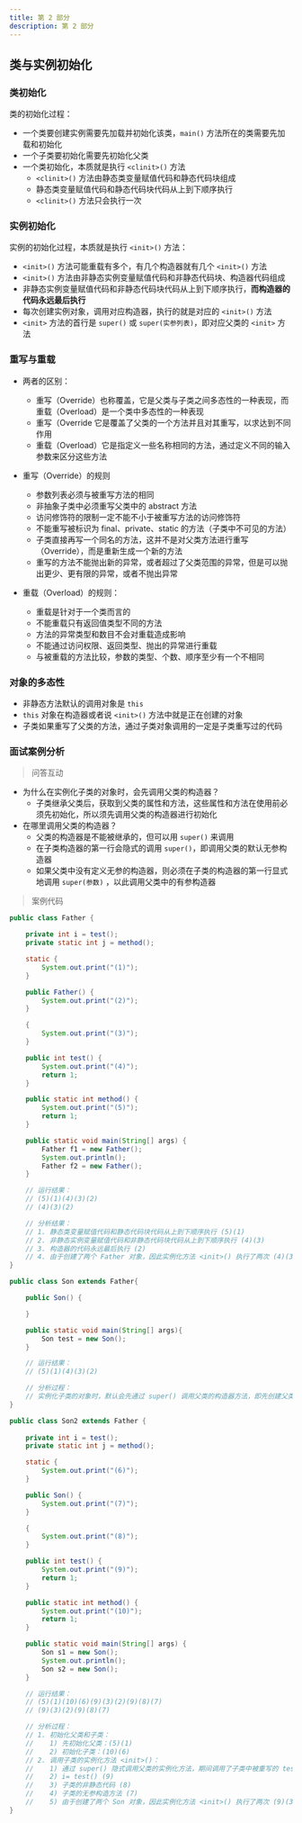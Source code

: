 ```yaml
---
title: 第 2 部分
description: 第 2 部分
---
```


## 类与实例初始化

### 类初始化

类的初始化过程：

- 一个类要创建实例需要先加载并初始化该类，`main()` 方法所在的类需要先加载和初始化
- 一个子类要初始化需要先初始化父类
- 一个类初始化，本质就是执行 `<clinit>()` 方法
	- `<clinit>()` 方法由静态类变量赋值代码和静态代码块组成
	- 静态类变量赋值代码和静态代码块代码从上到下顺序执行
	- `<clinit>()` 方法只会执行一次

### 实例初始化

实例的初始化过程，本质就是执行 `<init>()` 方法：

- `<init>()` 方法可能重载有多个，有几个构造器就有几个 `<init>()` 方法
- `<init>()` 方法由非静态实例变量赋值代码和非静态代码块、构造器代码组成
- 非静态实例变量赋值代码和非静态代码块代码从上到下顺序执行，**而构造器的代码永远最后执行**
- 每次创建实例对象，调用对应构造器，执行的就是对应的 `<init>()` 方法
- `<init>` 方法的首行是 `super()` 或 `super(实参列表)`，即对应父类的 `<init>` 方法

### 重写与重载

- 两者的区别：
	- 重写（Override）也称覆盖，它是父类与子类之间多态性的一种表现，而重载（Overload）是一个类中多态性的一种表现
	- 重写（Override 它是覆盖了父类的一个方法并且对其重写，以求达到不同作用
	- 重载（Overload）它是指定义一些名称相同的方法，通过定义不同的输入参数来区分这些方法

- 重写（Override）的规则
	- 参数列表必须与被重写方法的相同
	- 非抽象子类中必须重写父类中的 abstract 方法
	- 访问修饰符的限制一定不能不小于被重写方法的访问修饰符
	- 不能重写被标识为 final、private、static 的方法（子类中不可见的方法）
	- 子类直接再写一个同名的方法，这并不是对父类方法进行重写（Override），而是重新生成一个新的方法
	- 重写的方法不能抛出新的异常，或者超过了父类范围的异常，但是可以抛出更少、更有限的异常，或者不抛出异常

- 重载（Overload）的规则：
	- 重载是针对于一个类而言的
	- 不能重载只有返回值类型不同的方法
	- 方法的异常类型和数目不会对重载造成影响
	- 不能通过访问权限、返回类型、抛出的异常进行重载
	- 与被重载的方法比较，参数的类型、个数、顺序至少有一个不相同

### 对象的多态性

- 非静态方法默认的调用对象是 `this`
- `this` 对象在构造器或者说 `<init>()` 方法中就是正在创建的对象
- 子类如果重写了父类的方法，通过子类对象调用的一定是子类重写过的代码

### 面试案例分析

> 问答互动

- 为什么在实例化子类的对象时，会先调用父类的构造器？
	- 子类继承父类后，获取到父类的属性和方法，这些属性和方法在使用前必须先初始化，所以须先调用父类的构造器进行初始化
- 在哪里调用父类的构造器？
	- 父类的构造器是不能被继承的，但可以用 `super()` 来调用
	- 在子类构造器的第一行会隐式的调用 `super()`，即调用父类的默认无参构造器
	- 如果父类中没有定义无参的构造器，则必须在子类的构造器的第一行显式地调用 `super(参数)` ，以此调用父类中的有参构造器

> 案例代码

``` java
public class Father {

	private int i = test();
	private static int j = method();

	static {
		System.out.print("(1)");
	}

	public Father() {
		System.out.print("(2)");
	}

	{
		System.out.print("(3)");
	}

	public int test() {
		System.out.print("(4)");
		return 1;
	}

	public static int method() {
		System.out.print("(5)");
		return 1;
	}

	public static void main(String[] args) {
		Father f1 = new Father();
		System.out.println();
		Father f2 = new Father();
	}

	// 运行结果：
	// (5)(1)(4)(3)(2)
	// (4)(3)(2)

	// 分析结果：
	// 1. 静态类变量赋值代码和静态代码块代码从上到下顺序执行 (5)(1)
	// 2. 非静态实例变量赋值代码和非静态代码块代码从上到下顺序执行 (4)(3)
	// 3. 构造器的代码永远最后执行 (2)
	// 4. 由于创建了两个 Father 对象，因此实例化方法 <init>() 执行了两次 (4)(3)(2)
}
```

``` java
public class Son extends Father{

	public Son() {

	}

	public static void main(String[] args){
		Son test = new Son();
	}

	// 运行结果：
	// (5)(1)(4)(3)(2)

	// 分析过程：
	// 实例化子类的对象时，默认会先通过 super() 调用父类的构造器方法，即先创建父类对象
}
```

``` java
public class Son2 extends Father {
	
	private int i = test();
	private static int j = method();

	static {
		System.out.print("(6)");
	}

	public Son() {
		System.out.print("(7)");
	}

	{
		System.out.print("(8)");
	}

	public int test() {
		System.out.print("(9)");
		return 1;
	}

	public static int method() {
		System.out.print("(10)");
		return 1;
	}

	public static void main(String[] args) {
		Son s1 = new Son();
		System.out.println();
		Son s2 = new Son();
	}

	// 运行结果：
	// (5)(1)(10)(6)(9)(3)(2)(9)(8)(7)
	// (9)(3)(2)(9)(8)(7)

	// 分析过程：
	// 1. 初始化父类和子类：
	//    1) 先初始化父类：(5)(1)
	//    2) 初始化子类：(10)(6)
	// 2. 调用子类的实例化方法 <init>()：
	//    1) 通过 super() 隐式调用父类的实例化方法，期间调用了子类中被重写的 test() 方法 (9)(3)(2)
	//    2) i= test() (9)
	//    3) 子类的非静态代码 (8)
	//    4) 子类的无参构造方法 (7)
	//    5) 由于创建了两个 Son 对象，因此实例化方法 <init>() 执行了两次 (9)(3)(2)(9)(8)(7)
}
```

